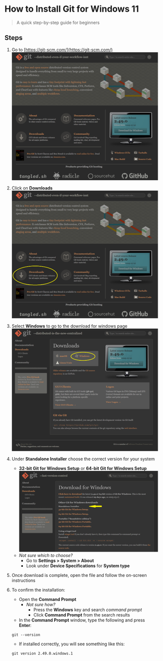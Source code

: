 # How to Install Git for Windows 11
> A quick step-by-step guide for beginners

## Steps
1. Go to [https://git-scm.com/](https://git-scm.com/)
![Git Homepage](Images/GitHomeNoCircle.png)
2. Click on **Downloads**
![Git Download Link](Images/GitHome.png)
3. Select **Windows** to go to the download for windows page
![Git Downloads Page](Images/GitDownloads.png)
4. Under **Standalone Installer** choose the correct version for your system
    - **32-bit Git for Windows Setup** or **64-bit Git for Windows Setup** 
    ![Git Windows Download Page](Images/GitWindowsDownload.png)
    - *Not sure which to choose?*
      - Go to **Settings > System > About**
      - Look under **Device Specifications** for **System type** 

5. Once download is complete, open the file and follow the on-screen instructions
6. To confirm the installation:
    - Open the **Command Prompt**
      - *Not sure how?*
        - Press the **Windows** key and search *command prompt*
        - Click **Command Prompt** from the search results
    - In the **Command Prompt** window, type the following and press **Enter**:
    ```
    git --version
    ```
    - If installed correctly, you will see something like this:
    ```
    git version 2.49.0.windows.1
    ```